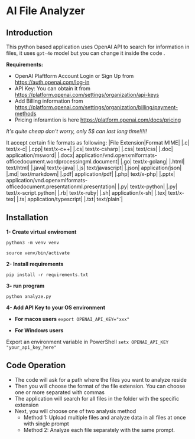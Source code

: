 # AI File Analyzer

## Introduction

This python based application uses OpenAI API to search for information in files, it uses `gpt-4o` model but you can change it inside the code .

**Requirements:**

- OpenAI Plaftform Account Login or Sign Up from https://auth.openai.com/log-in
- API Key: You can obtain it from https://platform.openai.com/settings/organization/api-keys
- Add Billing information from https://platform.openai.com/settings/organization/billing/payment-methods
- Pricing inforamtion is here https://platform.openai.com/docs/pricing

_It's quite cheap don't worry, only 5$ can last long time!!!!!_

It accept certain file formats as following:
|File Extension|Format MIME|
|.c| text/x-c|
|.cpp| text/x-c++|
|.cs| text/x-csharp|
|.css| text/css|
|.doc| application/msword|
|.docx| application/vnd.openxmlformats-officedocument.wordprocessingml.document|
|.go| text/x-golang|
|.html| text/html|
|.java| text/x-java|
|.js| text/javascript|
|.json| application/json|
|.md| text/markdown|
|.pdf| application/pdf|
|.php| text/x-php|
|.pptx| application/vnd.openxmlformats-officedocument.presentationml.presentation|
|.py| text/x-python|
|.py| text/x-script.python|
|.rb| text/x-ruby|
|.sh| application/x-sh|
|.tex| text/x-tex|
|.ts| application/typescript|
|.txt| text/plain`|

## Installation

**1- Create virtual enviroment**

`python3 -m venv venv`

`source venv/bin/activate`

**2- Install requirements**

`pip install -r requirements.txt`

**3- run program**

`python analyze.py`

**4- Add API Key to your OS environment**

- **For macos users**
  `export OPENAI_API_KEY="xxx"`

- **For Windows users**

Export an environment variable in PowerShell
`setx OPENAI_API_KEY "your_api_key_here"`

## Code Operation

- The code will ask for a path where the files you want to analyze reside
- Then you will choose the format of the file extension. You can choose one or more separated with commas
- The application will search for all files in the folder with the specific extension
- Next, you will choose one of two analysis method
  - Method 1: Upload multiple files and analyze data in all files at once with single prompt
  - Method 2: Analyze each file separately with the same prompt.
